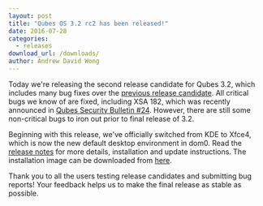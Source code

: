 ```yaml
---
layout: post
title: "Qubes OS 3.2 rc2 has been released!"
date: 2016-07-28
categories:
  - releases
download_url: /downloads/
author: Andrew David Wong
---
```

Today we're releasing the second release candidate for Qubes 3.2, which includes
many bug fixes over the [previous release candidate][qubes-32-rc1-announced].
All critical bugs we know of are fixed, including XSA 182, which was recently
announced in [Qubes Security Bulletin #24][qsb-24]. However, there are still
some non-critical bugs to iron out prior to final release of 3.2.

Beginning with this release, we've officially switched from KDE to Xfce4, which
is now the new default desktop environment in dom0. Read the
[release notes][release-notes] for more details, installation and update
instructions. The installation image can be downloaded from [here][download].

Thank you to all the users testing release candidates and submitting bug
reports! Your feedback helps us to make the final release as stable as possible.

[qubes-32-rc1-announced]: /news/2016/06/18/qubes-OS-3-2-rc1-has-been-released/
[qsb-24]: https://github.com/QubesOS/qubes-secpack/blob/master/QSBs/qsb-024-2016.txt
[release-notes]: /doc/releases/3.2/release-notes/
[download]: /downloads/
